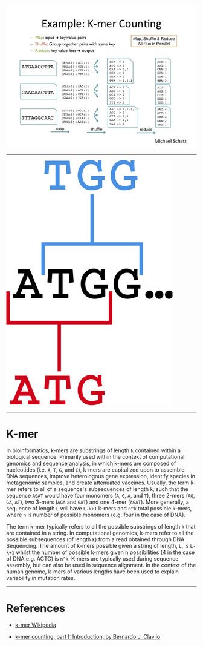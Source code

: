 ![K-mer](https://github.com/mahmoudparsian/data-algorithms-with-spark/blob/master/images/kmer.jpg)

----

![K-mer](https://github.com/mahmoudparsian/data-algorithms-with-spark/blob/master/images/kmer_4.png)

-----

K-mer
=====
In bioinformatics, k-mers are substrings of length 
`k` contained within a biological sequence. Primarily 
used within the context of computational genomics and 
sequence analysis, in which k-mers are composed of 
nucleotides (i.e. `A`, `T`, `G`, and `C`), k-mers are 
capitalized upon to assemble DNA sequences, improve 
heterologous gene expression, identify species in 
metagenomic samples, and create attenuated vaccines. 
Usually, the term k-mer refers to all of a sequence's 
subsequences of length `k`, such that the sequence 
`AGAT` would have four monomers (`A`, `G`, `A`, and `T`), 
three 2-mers (`AG`, `GA`, `AT`), two 3-mers (`AGA` and 
`GAT`) and one 4-mer (`AGAT`). More generally, a sequence 
of length `L` will have `L-k+1` k-mers and `n^k` total 
possible k-mers, where `n` is number of possible monomers 
(e.g. four in the case of DNA).

The term k-mer typically refers to all the possible 
substrings of length `k` that are contained in a string. 
In computational genomics, k-mers refer to all the possible 
subsequences (of length `k`) from a read obtained through 
DNA Sequencing. The amount of k-mers possible given a string 
of length, `L`, is `L-k+1` whilst the number of possible 
k-mers given n possibilities (4 in the case of DNA e.g. ACTG) 
is `n^k`. K-mers are typically used during sequence assembly, 
but can also be used in sequence alignment. In the context of 
the human genome, k-mers of various lengths have been used to 
explain variability in mutation rates. 

-----

References
==========

* [k-mer Wikipedia](https://en.wikipedia.org/wiki/K-mer)

* [k-mer counting, part I: Introduction, by Bernardo J. Clavijo](https://bioinfologics.github.io/post/2018/09/17/k-mer-counting-part-i-introduction/)

